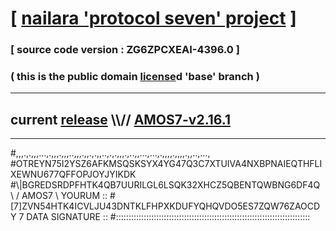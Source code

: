 
# [ [nailara 'protocol seven' project](http://nailara.network/) ]

### [ source code version : ZG6ZPCXEAI-4396.0 ]

### ( this is the public domain [license](../license)d 'base' branch )
---
## current [release](https://github.com/nailara-technologies/protocol-7/releases) \\\\// [AMOS7-v2.16.1](https://github.com/nailara-technologies/protocol-7/releases/tag/AMOS7-v2.16.1)
---

#,,,.,.,,,...,.,,,.,,,..,,,.,,.,.,,..,.,.,,,.,..,,...,...,.,,,,.,,,,.,,..,...,
#OTREYN75I2YSZ6AFKMSQSKSYX4YG47Q3C7XTUIVA4NXBPNAIEQTHFLIXEWNU677QFFOPJOYJYIKDK
#\\\|BGREDSRDPFHTK4QB7UURILGL6LSQK32XHCZ5QBENTQWBNG6DF4Q \ / AMOS7 \ YOURUM ::
#\[7]ZVN54HTK4ICVLJU43DNTKLFHPXKDUFYQHQVDO5ES7ZQW76ZAOCDY 7  DATA SIGNATURE ::
#:::::::::::::::::::::::::::::::::::::::::::::::::::::::::::::::::::::::::::::
